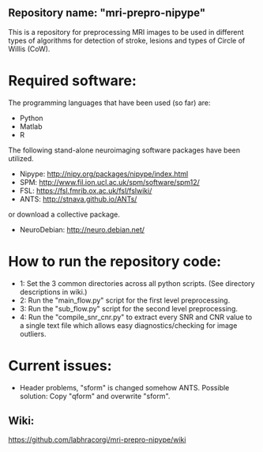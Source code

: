 ## Repository name: "mri-prepro-nipype"
This is a repository for preprocessing MRI images to be used in different types of algorithms for detection of stroke, lesions and types of Circle of Willis (CoW).

# Required software:
The programming languages that have been used (so far) are:
- Python
- Matlab
- R


The following stand-alone neuroimaging software packages have been utilized.
- Nipype: http://nipy.org/packages/nipype/index.html
- SPM: http://www.fil.ion.ucl.ac.uk/spm/software/spm12/
- FSL: https://fsl.fmrib.ox.ac.uk/fsl/fslwiki/
- ANTS: http://stnava.github.io/ANTs/

or download a collective package.
- NeuroDebian: http://neuro.debian.net/




# How to run the repository code:

- 1: Set the 3 common directories across all python scripts. (See directory descriptions in wiki.)
- 2: Run the "main_flow.py" script for the first level preprocessing.
- 3: Run the "sub_flow.py" script for the second level preprocessing.
- 4: Run the "compile_snr_cnr.py" to extract every SNR and CNR value to a single text file which allows easy diagnostics/checking for image outliers.




# Current issues:
- Header problems, "sform" is changed somehow ANTS. Possible solution: Copy "qform" and overwrite "sform".



## Wiki:
https://github.com/labhracorgi/mri-prepro-nipype/wiki
